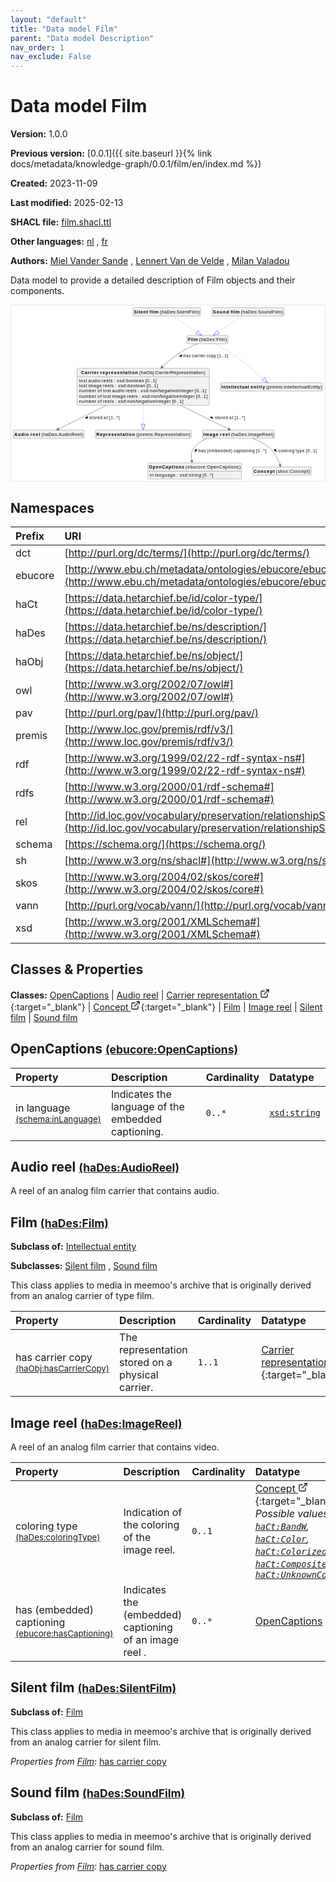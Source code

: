 ```yaml
---
layout: "default"
title: "Data model Film"
parent: "Data model Description"
nav_order: 1
nav_exclude: False
---
```

<svg xmlns="http://www.w3.org/2000/svg" style="display: none;"><symbol id="svg-external-link" width="24" height="24" viewBox="0 0 24 24" fill="none" stroke="currentColor" stroke-width="2" stroke-linecap="round" stroke-linejoin="round" class="feather feather-external-link"><title id="svg-external-link-title">(external link)</title><path d="M18 13v6a2 2 0 0 1-2 2H5a2 2 0 0 1-2-2V8a2 2 0 0 1 2-2h6"></path><polyline points="15 3 21 3 21 9"></polyline><line x1="10" y1="14" x2="21" y2="3"></line> </symbol></svg>

Data model Film
====================

**Version:** 1.0.0

**Previous version:** [0.0.1]({{ site.baseurl }}{% link docs/metadata/knowledge-graph/0.0.1/film/en/index.md %})

**Created:** 2023-11-09

**Last modified:** 2025-02-13

**SHACL file:** [film.shacl.ttl](film.shacl.ttl)

**Other languages:**
[nl](../nl)
, [fr](../fr)

**Authors:**
[Miel Vander Sande](mailto:miel.vandersande@meemoo.be)
, [Lennert Van de Velde](mailto:lennert.vandevelde@meemoo.be)
, [Milan Valadou](mailto:milan.valadou@meemoo.be)


Data model to provide a detailed description of Film objects and their components.

<div class="wrap">
  <div class="zoom">
  <svg xmlns="http://www.w3.org/2000/svg" xmlns:xlink="http://www.w3.org/1999/xlink" contentStyleType="text/css" preserveAspectRatio="none" version="1.1" viewBox="0 0 982 550" zoomAndPan="magnify"><defs/><g><a href="#ebucore%3AOpenCaptions" target="_top" title="#ebucore%3AOpenCaptions" xlink:actuate="onRequest" xlink:href="#ebucore%3AOpenCaptions" xlink:show="new" xlink:title="#ebucore%3AOpenCaptions" xlink:type="simple"><g id="elem_ebucore_OpenCaptions"><rect codeLine="15" fill="#F1F1F1" height="50.5938" id="ebucore_OpenCaptions" rx="3.5" ry="3.5" style="stroke:#181818;stroke-width:0.5;" width="293" x="428" y="493"/><text fill="#000000" font-family="sans-serif" font-size="14" font-weight="bold" lengthAdjust="spacing" textLength="111" x="431" y="510.9951">OpenCaptions</text><text fill="#000000" font-family="sans-serif" font-size="14" lengthAdjust="spacing" textLength="4" x="542" y="510.9951"> </text><text fill="#000000" font-family="sans-serif" font-size="14" lengthAdjust="spacing" textLength="172" x="546" y="510.9951">(ebucore:OpenCaptions)</text><line style="stroke:#181818;stroke-width:0.5;" x1="429" x2="720" y1="519.2969" y2="519.2969"/><text fill="#000000" font-family="sans-serif" font-size="14" lengthAdjust="spacing" textLength="12" x="434" y="536.292">in</text><text fill="#000000" font-family="sans-serif" font-size="14" lengthAdjust="spacing" textLength="4" x="446" y="536.292"> </text><text fill="#000000" font-family="sans-serif" font-size="14" lengthAdjust="spacing" textLength="64" x="450" y="536.292">language</text><text fill="#000000" font-family="sans-serif" font-size="14" lengthAdjust="spacing" textLength="4" x="514" y="536.292"> </text><text fill="#000000" font-family="sans-serif" font-size="14" lengthAdjust="spacing" textLength="5" x="518" y="536.292">:</text><text fill="#000000" font-family="sans-serif" font-size="14" lengthAdjust="spacing" textLength="4" x="523" y="536.292"> </text><text fill="#000000" font-family="sans-serif" font-size="14" font-style="italic" lengthAdjust="spacing" textLength="68" x="527" y="536.292">xsd:string</text><text fill="#000000" font-family="sans-serif" font-size="14" lengthAdjust="spacing" textLength="4" x="595" y="536.292"> </text><text fill="#000000" font-family="sans-serif" font-size="14" lengthAdjust="spacing" textLength="34" x="599" y="536.292">[0..*]</text></g></a><a href="#haDes%3AAudioReel" target="_top" title="#haDes%3AAudioReel" xlink:actuate="onRequest" xlink:href="#haDes%3AAudioReel" xlink:show="new" xlink:title="#haDes%3AAudioReel" xlink:type="simple"><g id="elem_haDes_AudioReel"><rect codeLine="16" fill="#F1F1F1" height="26.2969" id="haDes_AudioReel" rx="3.5" ry="3.5" style="stroke:#181818;stroke-width:0.5;" width="221" x="7" y="390"/><text fill="#000000" font-family="sans-serif" font-size="14" font-weight="bold" lengthAdjust="spacing" textLength="45" x="10" y="407.9951">Audio</text><text fill="#000000" font-family="sans-serif" font-size="14" font-weight="bold" lengthAdjust="spacing" textLength="5" x="55" y="407.9951"> </text><text fill="#000000" font-family="sans-serif" font-size="14" font-weight="bold" lengthAdjust="spacing" textLength="31" x="60" y="407.9951">reel</text><text fill="#000000" font-family="sans-serif" font-size="14" lengthAdjust="spacing" textLength="4" x="91" y="407.9951"> </text><text fill="#000000" font-family="sans-serif" font-size="14" lengthAdjust="spacing" textLength="130" x="95" y="407.9951">(haDes:AudioReel)</text></g></a><a href="../../audiovisual/en#haObj%3ACarrierRepresentation" target="_top" title="../../audiovisual/en#haObj%3ACarrierRepresentation" xlink:actuate="onRequest" xlink:href="../../audiovisual/en#haObj%3ACarrierRepresentation" xlink:show="new" xlink:title="../../audiovisual/en#haObj%3ACarrierRepresentation" xlink:type="simple"><g id="elem_haObj_CarrierRepresentation"><rect codeLine="17" fill="#F1F1F1" height="115.7813" id="haObj_CarrierRepresentation" rx="3.5" ry="3.5" style="stroke:#181818;stroke-width:0.5;" width="414" x="206.5" y="197"/><text fill="#000000" font-family="sans-serif" font-size="14" font-weight="bold" lengthAdjust="spacing" textLength="55" x="219" y="214.9951">Carrier</text><text fill="#000000" font-family="sans-serif" font-size="14" font-weight="bold" lengthAdjust="spacing" textLength="5" x="274" y="214.9951"> </text><text fill="#000000" font-family="sans-serif" font-size="14" font-weight="bold" lengthAdjust="spacing" textLength="118" x="279" y="214.9951">representation</text><text fill="#000000" font-family="sans-serif" font-size="14" lengthAdjust="spacing" textLength="4" x="397" y="214.9951"> </text><text fill="#000000" font-family="sans-serif" font-size="14" lengthAdjust="spacing" textLength="207" x="401" y="214.9951">(haObj:CarrierRepresentation)</text><line style="stroke:#181818;stroke-width:0.5;" x1="207.5" x2="619.5" y1="223.2969" y2="223.2969"/><text fill="#000000" font-family="sans-serif" font-size="14" lengthAdjust="spacing" textLength="25" x="212.5" y="240.292">lost</text><text fill="#000000" font-family="sans-serif" font-size="14" lengthAdjust="spacing" textLength="4" x="237.5" y="240.292"> </text><text fill="#000000" font-family="sans-serif" font-size="14" lengthAdjust="spacing" textLength="38" x="241.5" y="240.292">audio</text><text fill="#000000" font-family="sans-serif" font-size="14" lengthAdjust="spacing" textLength="4" x="279.5" y="240.292"> </text><text fill="#000000" font-family="sans-serif" font-size="14" lengthAdjust="spacing" textLength="34" x="283.5" y="240.292">reels</text><text fill="#000000" font-family="sans-serif" font-size="14" lengthAdjust="spacing" textLength="4" x="317.5" y="240.292"> </text><text fill="#000000" font-family="sans-serif" font-size="14" lengthAdjust="spacing" textLength="5" x="321.5" y="240.292">:</text><text fill="#000000" font-family="sans-serif" font-size="14" lengthAdjust="spacing" textLength="4" x="326.5" y="240.292"> </text><text fill="#000000" font-family="sans-serif" font-size="14" font-style="italic" lengthAdjust="spacing" textLength="85" x="330.5" y="240.292">xsd:boolean</text><text fill="#000000" font-family="sans-serif" font-size="14" lengthAdjust="spacing" textLength="4" x="415.5" y="240.292"> </text><text fill="#000000" font-family="sans-serif" font-size="14" lengthAdjust="spacing" textLength="36" x="419.5" y="240.292">[0..1]</text><text fill="#000000" font-family="sans-serif" font-size="14" lengthAdjust="spacing" textLength="25" x="212.5" y="256.5889">lost</text><text fill="#000000" font-family="sans-serif" font-size="14" lengthAdjust="spacing" textLength="4" x="237.5" y="256.5889"> </text><text fill="#000000" font-family="sans-serif" font-size="14" lengthAdjust="spacing" textLength="42" x="241.5" y="256.5889">image</text><text fill="#000000" font-family="sans-serif" font-size="14" lengthAdjust="spacing" textLength="4" x="283.5" y="256.5889"> </text><text fill="#000000" font-family="sans-serif" font-size="14" lengthAdjust="spacing" textLength="34" x="287.5" y="256.5889">reels</text><text fill="#000000" font-family="sans-serif" font-size="14" lengthAdjust="spacing" textLength="4" x="321.5" y="256.5889"> </text><text fill="#000000" font-family="sans-serif" font-size="14" lengthAdjust="spacing" textLength="5" x="325.5" y="256.5889">:</text><text fill="#000000" font-family="sans-serif" font-size="14" lengthAdjust="spacing" textLength="4" x="330.5" y="256.5889"> </text><text fill="#000000" font-family="sans-serif" font-size="14" font-style="italic" lengthAdjust="spacing" textLength="85" x="334.5" y="256.5889">xsd:boolean</text><text fill="#000000" font-family="sans-serif" font-size="14" lengthAdjust="spacing" textLength="4" x="419.5" y="256.5889"> </text><text fill="#000000" font-family="sans-serif" font-size="14" lengthAdjust="spacing" textLength="36" x="423.5" y="256.5889">[0..1]</text><text fill="#000000" font-family="sans-serif" font-size="14" lengthAdjust="spacing" textLength="54" x="212.5" y="272.8857">number</text><text fill="#000000" font-family="sans-serif" font-size="14" lengthAdjust="spacing" textLength="4" x="266.5" y="272.8857"> </text><text fill="#000000" font-family="sans-serif" font-size="14" lengthAdjust="spacing" textLength="13" x="270.5" y="272.8857">of</text><text fill="#000000" font-family="sans-serif" font-size="14" lengthAdjust="spacing" textLength="4" x="283.5" y="272.8857"> </text><text fill="#000000" font-family="sans-serif" font-size="14" lengthAdjust="spacing" textLength="25" x="287.5" y="272.8857">lost</text><text fill="#000000" font-family="sans-serif" font-size="14" lengthAdjust="spacing" textLength="4" x="312.5" y="272.8857"> </text><text fill="#000000" font-family="sans-serif" font-size="14" lengthAdjust="spacing" textLength="38" x="316.5" y="272.8857">audio</text><text fill="#000000" font-family="sans-serif" font-size="14" lengthAdjust="spacing" textLength="4" x="354.5" y="272.8857"> </text><text fill="#000000" font-family="sans-serif" font-size="14" lengthAdjust="spacing" textLength="34" x="358.5" y="272.8857">reels</text><text fill="#000000" font-family="sans-serif" font-size="14" lengthAdjust="spacing" textLength="4" x="392.5" y="272.8857"> </text><text fill="#000000" font-family="sans-serif" font-size="14" lengthAdjust="spacing" textLength="5" x="396.5" y="272.8857">:</text><text fill="#000000" font-family="sans-serif" font-size="14" lengthAdjust="spacing" textLength="4" x="401.5" y="272.8857"> </text><text fill="#000000" font-family="sans-serif" font-size="14" font-style="italic" lengthAdjust="spacing" textLength="165" x="405.5" y="272.8857">xsd:nonNegativeInteger</text><text fill="#000000" font-family="sans-serif" font-size="14" lengthAdjust="spacing" textLength="4" x="570.5" y="272.8857"> </text><text fill="#000000" font-family="sans-serif" font-size="14" lengthAdjust="spacing" textLength="36" x="574.5" y="272.8857">[0..1]</text><text fill="#000000" font-family="sans-serif" font-size="14" lengthAdjust="spacing" textLength="54" x="212.5" y="289.1826">number</text><text fill="#000000" font-family="sans-serif" font-size="14" lengthAdjust="spacing" textLength="4" x="266.5" y="289.1826"> </text><text fill="#000000" font-family="sans-serif" font-size="14" lengthAdjust="spacing" textLength="13" x="270.5" y="289.1826">of</text><text fill="#000000" font-family="sans-serif" font-size="14" lengthAdjust="spacing" textLength="4" x="283.5" y="289.1826"> </text><text fill="#000000" font-family="sans-serif" font-size="14" lengthAdjust="spacing" textLength="25" x="287.5" y="289.1826">lost</text><text fill="#000000" font-family="sans-serif" font-size="14" lengthAdjust="spacing" textLength="4" x="312.5" y="289.1826"> </text><text fill="#000000" font-family="sans-serif" font-size="14" lengthAdjust="spacing" textLength="42" x="316.5" y="289.1826">image</text><text fill="#000000" font-family="sans-serif" font-size="14" lengthAdjust="spacing" textLength="4" x="358.5" y="289.1826"> </text><text fill="#000000" font-family="sans-serif" font-size="14" lengthAdjust="spacing" textLength="34" x="362.5" y="289.1826">reels</text><text fill="#000000" font-family="sans-serif" font-size="14" lengthAdjust="spacing" textLength="4" x="396.5" y="289.1826"> </text><text fill="#000000" font-family="sans-serif" font-size="14" lengthAdjust="spacing" textLength="5" x="400.5" y="289.1826">:</text><text fill="#000000" font-family="sans-serif" font-size="14" lengthAdjust="spacing" textLength="4" x="405.5" y="289.1826"> </text><text fill="#000000" font-family="sans-serif" font-size="14" font-style="italic" lengthAdjust="spacing" textLength="165" x="409.5" y="289.1826">xsd:nonNegativeInteger</text><text fill="#000000" font-family="sans-serif" font-size="14" lengthAdjust="spacing" textLength="4" x="574.5" y="289.1826"> </text><text fill="#000000" font-family="sans-serif" font-size="14" lengthAdjust="spacing" textLength="36" x="578.5" y="289.1826">[0..1]</text><text fill="#000000" font-family="sans-serif" font-size="14" lengthAdjust="spacing" textLength="54" x="212.5" y="305.4795">number</text><text fill="#000000" font-family="sans-serif" font-size="14" lengthAdjust="spacing" textLength="4" x="266.5" y="305.4795"> </text><text fill="#000000" font-family="sans-serif" font-size="14" lengthAdjust="spacing" textLength="13" x="270.5" y="305.4795">of</text><text fill="#000000" font-family="sans-serif" font-size="14" lengthAdjust="spacing" textLength="4" x="283.5" y="305.4795"> </text><text fill="#000000" font-family="sans-serif" font-size="14" lengthAdjust="spacing" textLength="34" x="287.5" y="305.4795">reels</text><text fill="#000000" font-family="sans-serif" font-size="14" lengthAdjust="spacing" textLength="4" x="321.5" y="305.4795"> </text><text fill="#000000" font-family="sans-serif" font-size="14" lengthAdjust="spacing" textLength="5" x="325.5" y="305.4795">:</text><text fill="#000000" font-family="sans-serif" font-size="14" lengthAdjust="spacing" textLength="4" x="330.5" y="305.4795"> </text><text fill="#000000" font-family="sans-serif" font-size="14" font-style="italic" lengthAdjust="spacing" textLength="165" x="334.5" y="305.4795">xsd:nonNegativeInteger</text><text fill="#000000" font-family="sans-serif" font-size="14" lengthAdjust="spacing" textLength="4" x="499.5" y="305.4795"> </text><text fill="#000000" font-family="sans-serif" font-size="14" lengthAdjust="spacing" textLength="36" x="503.5" y="305.4795">[0..1]</text></g></a><a href="#premis%3ARepresentation" target="_top" title="#premis%3ARepresentation" xlink:actuate="onRequest" xlink:href="#premis%3ARepresentation" xlink:show="new" xlink:title="#premis%3ARepresentation" xlink:type="simple"><g id="elem_premis_Representation"><rect codeLine="18" fill="#F1F1F1" height="26.2969" id="premis_Representation" rx="3.5" ry="3.5" style="stroke:#181818;stroke-width:0.5;" width="300" x="263.5" y="390"/><text fill="#000000" font-family="sans-serif" font-size="14" font-weight="bold" lengthAdjust="spacing" textLength="121" x="266.5" y="407.9951">Representation</text><text fill="#000000" font-family="sans-serif" font-size="14" lengthAdjust="spacing" textLength="4" x="387.5" y="407.9951"> </text><text fill="#000000" font-family="sans-serif" font-size="14" lengthAdjust="spacing" textLength="169" x="391.5" y="407.9951">(premis:Representation)</text></g></a><a href="../../terms/en#skos%3AConcept" target="_top" title="../../terms/en#skos%3AConcept" xlink:actuate="onRequest" xlink:href="../../terms/en#skos%3AConcept" xlink:show="new" xlink:title="../../terms/en#skos%3AConcept" xlink:type="simple"><g id="elem_skos_Concept"><rect codeLine="19" fill="#F1F1F1" height="26.2969" id="skos_Concept" rx="3.5" ry="3.5" style="stroke:#181818;stroke-width:0.5;" width="183" x="756" y="505.5"/><text fill="#000000" font-family="sans-serif" font-size="14" font-weight="bold" lengthAdjust="spacing" textLength="66" x="759" y="523.4951">Concept</text><text fill="#000000" font-family="sans-serif" font-size="14" lengthAdjust="spacing" textLength="4" x="825" y="523.4951"> </text><text fill="#000000" font-family="sans-serif" font-size="14" lengthAdjust="spacing" textLength="107" x="829" y="523.4951">(skos:Concept)</text></g></a><a href="#haDes%3AFilm" target="_top" title="#haDes%3AFilm" xlink:actuate="onRequest" xlink:href="#haDes%3AFilm" xlink:show="new" xlink:title="#haDes%3AFilm" xlink:type="simple"><g id="elem_haDes_Film"><rect codeLine="26" fill="#F1F1F1" height="26.2969" id="haDes_Film" rx="3.5" ry="3.5" style="stroke:#181818;stroke-width:0.5;" width="128" x="550.5" y="94"/><text fill="#000000" font-family="sans-serif" font-size="14" font-weight="bold" lengthAdjust="spacing" textLength="31" x="553.5" y="111.9951">Film</text><text fill="#000000" font-family="sans-serif" font-size="14" lengthAdjust="spacing" textLength="4" x="584.5" y="111.9951"> </text><text fill="#000000" font-family="sans-serif" font-size="14" lengthAdjust="spacing" textLength="87" x="588.5" y="111.9951">(haDes:Film)</text></g></a><a href="#premis%3AIntellectualEntity" target="_top" title="#premis%3AIntellectualEntity" xlink:actuate="onRequest" xlink:href="#premis%3AIntellectualEntity" xlink:show="new" xlink:title="#premis%3AIntellectualEntity" xlink:type="simple"><g id="elem_premis_IntellectualEntity"><rect codeLine="21" fill="#F1F1F1" height="26.2969" id="premis_IntellectualEntity" rx="3.5" ry="3.5" style="stroke:#181818;stroke-width:0.5;" width="320" x="655.5" y="242"/><text fill="#000000" font-family="sans-serif" font-size="14" font-weight="bold" lengthAdjust="spacing" textLength="86" x="658.5" y="259.9951">Intellectual</text><text fill="#000000" font-family="sans-serif" font-size="14" font-weight="bold" lengthAdjust="spacing" textLength="5" x="744.5" y="259.9951"> </text><text fill="#000000" font-family="sans-serif" font-size="14" font-weight="bold" lengthAdjust="spacing" textLength="45" x="749.5" y="259.9951">entity</text><text fill="#000000" font-family="sans-serif" font-size="14" lengthAdjust="spacing" textLength="4" x="794.5" y="259.9951"> </text><text fill="#000000" font-family="sans-serif" font-size="14" lengthAdjust="spacing" textLength="174" x="798.5" y="259.9951">(premis:IntellectualEntity)</text></g></a><a href="#haDes%3AImageReel" target="_top" title="#haDes%3AImageReel" xlink:actuate="onRequest" xlink:href="#haDes%3AImageReel" xlink:show="new" xlink:title="#haDes%3AImageReel" xlink:type="simple"><g id="elem_haDes_ImageReel"><rect codeLine="22" fill="#F1F1F1" height="26.2969" id="haDes_ImageReel" rx="3.5" ry="3.5" style="stroke:#181818;stroke-width:0.5;" width="226" x="598.5" y="390"/><text fill="#000000" font-family="sans-serif" font-size="14" font-weight="bold" lengthAdjust="spacing" textLength="47" x="601.5" y="407.9951">Image</text><text fill="#000000" font-family="sans-serif" font-size="14" font-weight="bold" lengthAdjust="spacing" textLength="5" x="648.5" y="407.9951"> </text><text fill="#000000" font-family="sans-serif" font-size="14" font-weight="bold" lengthAdjust="spacing" textLength="31" x="653.5" y="407.9951">reel</text><text fill="#000000" font-family="sans-serif" font-size="14" lengthAdjust="spacing" textLength="4" x="684.5" y="407.9951"> </text><text fill="#000000" font-family="sans-serif" font-size="14" lengthAdjust="spacing" textLength="133" x="688.5" y="407.9951">(haDes:ImageReel)</text></g></a><a href="#haDes%3ASilentFilm" target="_top" title="#haDes%3ASilentFilm" xlink:actuate="onRequest" xlink:href="#haDes%3ASilentFilm" xlink:show="new" xlink:title="#haDes%3ASilentFilm" xlink:type="simple"><g id="elem_haDes_SilentFilm"><rect codeLine="23" fill="#F1F1F1" height="26.2969" id="haDes_SilentFilm" rx="3.5" ry="3.5" style="stroke:#181818;stroke-width:0.5;" width="212" x="381.5" y="7"/><text fill="#000000" font-family="sans-serif" font-size="14" font-weight="bold" lengthAdjust="spacing" textLength="44" x="384.5" y="24.9951">Silent</text><text fill="#000000" font-family="sans-serif" font-size="14" font-weight="bold" lengthAdjust="spacing" textLength="5" x="428.5" y="24.9951"> </text><text fill="#000000" font-family="sans-serif" font-size="14" font-weight="bold" lengthAdjust="spacing" textLength="28" x="433.5" y="24.9951">film</text><text fill="#000000" font-family="sans-serif" font-size="14" lengthAdjust="spacing" textLength="4" x="461.5" y="24.9951"> </text><text fill="#000000" font-family="sans-serif" font-size="14" lengthAdjust="spacing" textLength="125" x="465.5" y="24.9951">(haDes:SilentFilm)</text></g></a><a href="#haDes%3ASoundFilm" target="_top" title="#haDes%3ASoundFilm" xlink:actuate="onRequest" xlink:href="#haDes%3ASoundFilm" xlink:show="new" xlink:title="#haDes%3ASoundFilm" xlink:type="simple"><g id="elem_haDes_SoundFilm"><rect codeLine="25" fill="#F1F1F1" height="26.2969" id="haDes_SoundFilm" rx="3.5" ry="3.5" style="stroke:#181818;stroke-width:0.5;" width="225" x="629" y="7"/><text fill="#000000" font-family="sans-serif" font-size="14" font-weight="bold" lengthAdjust="spacing" textLength="50" x="632" y="24.9951">Sound</text><text fill="#000000" font-family="sans-serif" font-size="14" font-weight="bold" lengthAdjust="spacing" textLength="5" x="682" y="24.9951"> </text><text fill="#000000" font-family="sans-serif" font-size="14" font-weight="bold" lengthAdjust="spacing" textLength="28" x="687" y="24.9951">film</text><text fill="#000000" font-family="sans-serif" font-size="14" lengthAdjust="spacing" textLength="4" x="715" y="24.9951"> </text><text fill="#000000" font-family="sans-serif" font-size="14" lengthAdjust="spacing" textLength="132" x="719" y="24.9951">(haDes:SoundFilm)</text></g></a><g id="link_haObj_CarrierRepresentation_premis_Representation"><path codeLine="34" d="M413.5,313.28 C413.5,341.56 413.5,355.15 413.5,371.95 " fill="none" id="haObj_CarrierRepresentation-to-premis_Representation" style="stroke:#0000FF;stroke-width:1.0;stroke-dasharray:1.0,3.0;"/><polygon fill="none" points="413.5,389.95,419.5,371.95,407.5,371.95,413.5,389.95" style="stroke:#0000FF;stroke-width:1.0;"/></g><g id="link_haObj_CarrierRepresentation_haDes_AudioReel"><path codeLine="41" d="M297.79,313.07 C240.39,341.39 181.5613,370.4064 147.3913,387.2564 " fill="none" id="haObj_CarrierRepresentation-to-haDes_AudioReel" style="stroke:#454645;stroke-width:1.0;"/><polygon fill="#454645" points="142.01,389.91,151.851,389.5171,146.4944,387.6986,148.3128,382.342,142.01,389.91" style="stroke:#454645;stroke-width:1.0;"/><polygon fill="#000000" points="231.0158,353.7783,240.4279,352.4127,237.8276,347.1412,231.0158,353.7783" style="stroke:#000000;stroke-width:1.0;"/><text fill="#000000" font-family="sans-serif" font-size="13" lengthAdjust="spacing" textLength="41" x="244.5" y="356.0669">stored</text><text fill="#000000" font-family="sans-serif" font-size="13" lengthAdjust="spacing" textLength="4" x="285.5" y="356.0669"> </text><text fill="#000000" font-family="sans-serif" font-size="13" lengthAdjust="spacing" textLength="13" x="289.5" y="356.0669">at</text><text fill="#000000" font-family="sans-serif" font-size="13" lengthAdjust="spacing" textLength="4" x="302.5" y="356.0669"> </text><text fill="#000000" font-family="sans-serif" font-size="13" lengthAdjust="spacing" textLength="33" x="306.5" y="356.0669">[1..*]</text></g><g id="link_haObj_CarrierRepresentation_haDes_ImageReel"><path codeLine="42" d="M529.99,313.07 C587.78,341.39 647.042,370.42 681.432,387.27 " fill="none" id="haObj_CarrierRepresentation-to-haDes_ImageReel" style="stroke:#454645;stroke-width:1.0;"/><polygon fill="#454645" points="686.82,389.91,680.498,382.3581,682.33,387.71,676.978,389.5421,686.82,389.91" style="stroke:#454645;stroke-width:1.0;"/><polygon fill="#000000" points="632.99,353.7663,626.1606,347.1475,623.5744,352.4258,632.99,353.7663" style="stroke:#000000;stroke-width:1.0;"/><text fill="#000000" font-family="sans-serif" font-size="13" lengthAdjust="spacing" textLength="41" x="637.5" y="356.0669">stored</text><text fill="#000000" font-family="sans-serif" font-size="13" lengthAdjust="spacing" textLength="4" x="678.5" y="356.0669"> </text><text fill="#000000" font-family="sans-serif" font-size="13" lengthAdjust="spacing" textLength="13" x="682.5" y="356.0669">at</text><text fill="#000000" font-family="sans-serif" font-size="13" lengthAdjust="spacing" textLength="4" x="695.5" y="356.0669"> </text><text fill="#000000" font-family="sans-serif" font-size="13" lengthAdjust="spacing" textLength="33" x="699.5" y="356.0669">[1..*]</text></g><g id="link_haDes_Film_premis_IntellectualEntity"><path codeLine="48" d="M638.11,120.07 C652.96,127.98 672.3,138.89 688.5,150 C732.45,180.14 766.6018,209.6753 789.0118,229.9153 " fill="none" id="haDes_Film-to-premis_IntellectualEntity" style="stroke:#0000FF;stroke-width:1.0;stroke-dasharray:1.0,3.0;"/><polygon fill="none" points="802.37,241.98,793.0333,225.4625,784.9902,234.368,802.37,241.98" style="stroke:#0000FF;stroke-width:1.0;"/></g><g id="link_haDes_Film_haObj_CarrierRepresentation"><path codeLine="50" d="M582.75,120.16 C565.17,127.58 543.33,137.94 525.5,150 C505.5,163.53 489.9289,176.4675 472.5489,192.8275 " fill="none" id="haDes_Film-to-haObj_CarrierRepresentation" style="stroke:#454645;stroke-width:1.0;"/><polygon fill="#454645" points="468.18,196.94,477.475,193.6839,471.8208,193.5129,471.9917,187.8586,468.18,196.94" style="stroke:#454645;stroke-width:1.0;"/><polygon fill="#000000" points="526.3258,161.3189,535.4949,158.7931,532.2591,153.8861,526.3258,161.3189" style="stroke:#000000;stroke-width:1.0;"/><text fill="#000000" font-family="sans-serif" font-size="13" lengthAdjust="spacing" textLength="23" x="539.5" y="163.0669">has</text><text fill="#000000" font-family="sans-serif" font-size="13" lengthAdjust="spacing" textLength="4" x="562.5" y="163.0669"> </text><text fill="#000000" font-family="sans-serif" font-size="13" lengthAdjust="spacing" textLength="41" x="566.5" y="163.0669">carrier</text><text fill="#000000" font-family="sans-serif" font-size="13" lengthAdjust="spacing" textLength="4" x="607.5" y="163.0669"> </text><text fill="#000000" font-family="sans-serif" font-size="13" lengthAdjust="spacing" textLength="30" x="611.5" y="163.0669">copy</text><text fill="#000000" font-family="sans-serif" font-size="13" lengthAdjust="spacing" textLength="4" x="641.5" y="163.0669"> </text><text fill="#000000" font-family="sans-serif" font-size="13" lengthAdjust="spacing" textLength="34" x="645.5" y="163.0669">[1..1]</text></g><g id="link_haDes_ImageReel_ebucore_OpenCaptions"><path codeLine="53" d="M613.95,416.14 C597.75,422.55 582.87,432.03 572.5,446 C562.73,459.16 562.3502,471.8853 565.4502,486.8153 " fill="none" id="haDes_ImageReel-to-ebucore_OpenCaptions" style="stroke:#454645;stroke-width:1.0;"/><polygon fill="#454645" points="566.67,492.69,568.7568,483.0648,565.6535,487.7944,560.9238,484.6911,566.67,492.69" style="stroke:#454645;stroke-width:1.0;"/><polygon fill="#000000" points="574.6709,458.6891,582.212,452.894,577.3656,449.5682,574.6709,458.6891" style="stroke:#000000;stroke-width:1.0;"/><text fill="#000000" font-family="sans-serif" font-size="13" lengthAdjust="spacing" textLength="23" x="586.5" y="459.0669">has</text><text fill="#000000" font-family="sans-serif" font-size="13" lengthAdjust="spacing" textLength="4" x="609.5" y="459.0669"> </text><text fill="#000000" font-family="sans-serif" font-size="13" lengthAdjust="spacing" textLength="79" x="613.5" y="459.0669">(embedded)</text><text fill="#000000" font-family="sans-serif" font-size="13" lengthAdjust="spacing" textLength="4" x="692.5" y="459.0669"> </text><text fill="#000000" font-family="sans-serif" font-size="13" lengthAdjust="spacing" textLength="66" x="696.5" y="459.0669">captioning</text><text fill="#000000" font-family="sans-serif" font-size="13" lengthAdjust="spacing" textLength="4" x="762.5" y="459.0669"> </text><text fill="#000000" font-family="sans-serif" font-size="13" lengthAdjust="spacing" textLength="33" x="766.5" y="459.0669">[0..*]</text></g><g id="link_haDes_ImageReel_skos_Concept"><path codeLine="54" d="M755.62,416.12 C773.59,422.72 793.59,432.39 808.5,446 C826.67,462.59 836.1727,483.9987 841.6627,499.6387 " fill="none" id="haDes_ImageReel-to-skos_Concept" style="stroke:#454645;stroke-width:1.0;"/><polygon fill="#454645" points="843.65,505.3,844.4433,495.4831,841.9939,500.5822,836.8949,498.1328,843.65,505.3" style="stroke:#454645;stroke-width:1.0;"/><polygon fill="#000000" points="831.0878,458.0489,826.6444,449.6402,822.5505,453.8578,831.0878,458.0489" style="stroke:#000000;stroke-width:1.0;"/><text fill="#000000" font-family="sans-serif" font-size="13" lengthAdjust="spacing" textLength="50" x="836.5" y="459.0669">coloring</text><text fill="#000000" font-family="sans-serif" font-size="13" lengthAdjust="spacing" textLength="4" x="886.5" y="459.0669"> </text><text fill="#000000" font-family="sans-serif" font-size="13" lengthAdjust="spacing" textLength="28" x="890.5" y="459.0669">type</text><text fill="#000000" font-family="sans-serif" font-size="13" lengthAdjust="spacing" textLength="4" x="918.5" y="459.0669"> </text><text fill="#000000" font-family="sans-serif" font-size="13" lengthAdjust="spacing" textLength="34" x="922.5" y="459.0669">[0..1]</text></g><g id="link_haDes_SilentFilm_haDes_Film"><path codeLine="56" d="M505.7,33.18 C529.84,49.34 557.2484,67.6925 581.3784,83.8325 " fill="none" id="haDes_SilentFilm-to-haDes_Film" style="stroke:#0000FF;stroke-width:1.0;stroke-dasharray:1.0,3.0;"/><polygon fill="none" points="596.34,93.84,584.7142,78.8453,578.0425,88.8197,596.34,93.84" style="stroke:#0000FF;stroke-width:1.0;"/></g><g id="link_haDes_SoundFilm_haDes_Film"><path codeLine="59" d="M723.3,33.18 C699.16,49.34 671.7516,67.6925 647.6216,83.8325 " fill="none" id="haDes_SoundFilm-to-haDes_Film" style="stroke:#0000FF;stroke-width:1.0;stroke-dasharray:1.0,3.0;"/><polygon fill="none" points="632.66,93.84,650.9575,88.8197,644.2858,78.8453,632.66,93.84" style="stroke:#0000FF;stroke-width:1.0;"/></g></g></svg>
  </div>
</div>

## Namespaces

| Prefix | URI      |
| :----- | :------- |
| dct     | [http://purl.org/dc/terms/](http://purl.org/dc/terms/) |
| ebucore     | [http://www.ebu.ch/metadata/ontologies/ebucore/ebucore#](http://www.ebu.ch/metadata/ontologies/ebucore/ebucore#) |
| haCt     | [https://data.hetarchief.be/id/color-type/](https://data.hetarchief.be/id/color-type/) |
| haDes     | [https://data.hetarchief.be/ns/description/](https://data.hetarchief.be/ns/description/) |
| haObj     | [https://data.hetarchief.be/ns/object/](https://data.hetarchief.be/ns/object/) |
| owl     | [http://www.w3.org/2002/07/owl#](http://www.w3.org/2002/07/owl#) |
| pav     | [http://purl.org/pav/](http://purl.org/pav/) |
| premis     | [http://www.loc.gov/premis/rdf/v3/](http://www.loc.gov/premis/rdf/v3/) |
| rdf     | [http://www.w3.org/1999/02/22-rdf-syntax-ns#](http://www.w3.org/1999/02/22-rdf-syntax-ns#) |
| rdfs     | [http://www.w3.org/2000/01/rdf-schema#](http://www.w3.org/2000/01/rdf-schema#) |
| rel     | [http://id.loc.gov/vocabulary/preservation/relationshipSubType/](http://id.loc.gov/vocabulary/preservation/relationshipSubType/) |
| schema     | [https://schema.org/](https://schema.org/) |
| sh     | [http://www.w3.org/ns/shacl#](http://www.w3.org/ns/shacl#) |
| skos     | [http://www.w3.org/2004/02/skos/core#](http://www.w3.org/2004/02/skos/core#) |
| vann     | [http://purl.org/vocab/vann/](http://purl.org/vocab/vann/) |
| xsd     | [http://www.w3.org/2001/XMLSchema#](http://www.w3.org/2001/XMLSchema#) |

## Classes & Properties

**Classes:** 
 [OpenCaptions](#ebucore%3AOpenCaptions) |  [Audio reel](#haDes%3AAudioReel) |  [Carrier representation <svg class="svg-external-link" viewBox="0 0 24 24" aria-labelledby="svg-external-link-title"><use xlink:href="#svg-external-link"></use></svg>](../../audiovisual/en#haObj%3ACarrierRepresentation){:target="_blank"} |  [Concept <svg class="svg-external-link" viewBox="0 0 24 24" aria-labelledby="svg-external-link-title"><use xlink:href="#svg-external-link"></use></svg>](../../terms/en#skos%3AConcept){:target="_blank"} |  [Film](#haDes%3AFilm) |  [Image reel](#haDes%3AImageReel) |  [Silent film](#haDes%3ASilentFilm) |  [Sound film](#haDes%3ASoundFilm)
## <a id="ebucore%3AOpenCaptions"></a>OpenCaptions <small>[(ebucore:OpenCaptions)](http://www.ebu.ch/metadata/ontologies/ebucore/ebucore#OpenCaptions)</small>




| Property | Description | Cardinality | Datatype |
| :------ | :---------- | :---------- | :------- |
| <a id='schema%3AinLanguage'></a>in language <br> <small>[(schema:inLanguage)](https://schema.org/inLanguage)</small> | Indicates the language of the embedded captioning. | `0..*` | [`xsd:string`](http://www.w3.org/2001/XMLSchema#string)  |

## <a id="haDes%3AAudioReel"></a>Audio reel <small>[(haDes:AudioReel)](https://data.hetarchief.be/ns/description/AudioReel)</small>


A reel of an analog film carrier that contains audio.


## <a id="haDes%3AFilm"></a>Film <small>[(haDes:Film)](https://data.hetarchief.be/ns/description/Film)</small>


**Subclass of:** 
[Intellectual entity](#premis%3AIntellectualEntity)

**Subclasses:** 
[Silent film](#haDes%3ASilentFilm)
, [Sound film](#haDes%3ASoundFilm)

This class applies to media in meemoo's archive that is originally derived from an analog carrier of type film.

| Property | Description | Cardinality | Datatype |
| :------ | :---------- | :---------- | :------- |
| <a id='haObj%3AhasCarrierCopy'></a>has carrier copy <br> <small>[(haObj:hasCarrierCopy)](https://data.hetarchief.be/ns/object/hasCarrierCopy)</small> | The representation stored on a physical carrier. | `1..1` | [Carrier representation <svg class="svg-external-link" viewBox="0 0 24 24" aria-labelledby="svg-external-link-title"><use xlink:href="#svg-external-link"></use></svg>](../../audiovisual/en#haObj%3ACarrierRepresentation){:target="_blank"}  |



## <a id="haDes%3AImageReel"></a>Image reel <small>[(haDes:ImageReel)](https://data.hetarchief.be/ns/description/ImageReel)</small>


A reel of an analog film carrier that contains video.

| Property | Description | Cardinality | Datatype |
| :------ | :---------- | :---------- | :------- |
| <a id='haDes%3AcoloringType'></a>coloring type <br> <small>[(haDes:coloringType)](https://data.hetarchief.be/ns/description/coloringType)</small> | Indication of the coloring of the image reel. | `0..1` | [Concept <svg class="svg-external-link" viewBox="0 0 24 24" aria-labelledby="svg-external-link-title"><use xlink:href="#svg-external-link"></use></svg>](../../terms/en#skos%3AConcept){:target="_blank"} <br>_Possible values: [`haCt:BandW`](https://data.hetarchief.be/id/color-type/BandW), [`haCt:Color`](https://data.hetarchief.be/id/color-type/Color), [`haCt:Colorized`](https://data.hetarchief.be/id/color-type/Colorized), [`haCt:Composite`](https://data.hetarchief.be/id/color-type/Composite), [`haCt:UnknownColorType`](https://data.hetarchief.be/id/color-type/UnknownColorType)_ |
| <a id='ebucore%3AhasCaptioning'></a>has (embedded) captioning <br> <small>[(ebucore:hasCaptioning)](http://www.ebu.ch/metadata/ontologies/ebucore/ebucore#hasCaptioning)</small> | Indicates the (embedded) captioning of an image reel . | `0..*` | [OpenCaptions](#ebucore%3AOpenCaptions)  |

## <a id="haDes%3ASilentFilm"></a>Silent film <small>[(haDes:SilentFilm)](https://data.hetarchief.be/ns/description/SilentFilm)</small>


**Subclass of:** 
[Film](#haDes%3AFilm)

This class applies to media in meemoo's archive that is originally derived from an analog carrier for silent film.


_Properties from [Film](#haDes%3AFilm):_  [has carrier copy](#haObj%3AhasCarrierCopy)

## <a id="haDes%3ASoundFilm"></a>Sound film <small>[(haDes:SoundFilm)](https://data.hetarchief.be/ns/description/SoundFilm)</small>


**Subclass of:** 
[Film](#haDes%3AFilm)

This class applies to media in meemoo's archive that is originally derived from an analog carrier for sound film.


_Properties from [Film](#haDes%3AFilm):_  [has carrier copy](#haObj%3AhasCarrierCopy)

[^1]: Unique language tags required
<style>
.zoom > svg {
    width: 100%;
    height: auto;
    background-color: #fff;
}

.zoom > svg text{
   -webkit-user-select: none;
   -moz-user-select: none;
   -ms-user-select: none;
   user-select: none;
}

.wrap {
  overflow: hidden;
  border: 1px solid #E6E6E6;
}

.zoom {
  position: relative;
}

.zoom:hover {
  transform: scale(2.0); cursor: grab;
}
.svg-external-link {
  width: 16px;
  height: 16px;
}
</style>
<script>
var svg = document.querySelector('svg[zoomAndPan="magnify"]');
var zoomDiv = document.querySelector('.zoom');
zoomDiv.addEventListener('mouseleave', onMouseOutZoomDiv);
if (window.PointerEvent) {
  svg.addEventListener('pointerdown', onPointerDown);
  svg.addEventListener('pointerup', onPointerUp);
  svg.addEventListener('pointerleave', onPointerUp); 
  svg.addEventListener('pointermove', onPointerMove); 
} else {

  svg.addEventListener('mousedown', onPointerDown); 
  svg.addEventListener('mouseup', onPointerUp); 
  svg.addEventListener('mouseleave', onPointerUp); 
  svg.addEventListener('mousemove', onPointerMove); 

  svg.addEventListener('touchstart', onPointerDown);
  svg.addEventListener('touchend', onPointerUp);
  svg.addEventListener('touchmove', onPointerMove); 
}

function getPointFromEvent (event) {
  var point = {x:0, y:0};
  if (event.targetTouches) {
    point.x = event.targetTouches[0].clientX;
    point.y = event.targetTouches[0].clientY;
  } else {
    point.x = event.clientX;
    point.y = event.clientY;
  }
  
  return point;
}

var isPointerDown = false;

var pointerOrigin = {
  x: 0,
  y: 0
};

function onPointerDown(event) {
  isPointerDown = true; 
  
  var pointerPosition = getPointFromEvent(event);
  pointerOrigin.x = pointerPosition.x;
  pointerOrigin.y = pointerPosition.y;
}

var originalViewBoxString = svg.getAttribute('viewBox');
var originalViewBoxList= svg.viewBox.baseVal;

var originalViewBox = {
    x: originalViewBoxList.x,
    y: originalViewBoxList.y,
    width: originalViewBoxList.width,
    height: originalViewBoxList.height
};

var viewBox = structuredClone(originalViewBox);
console.log(viewBox);
var newViewBox = {
  x: 0,
  y: 0
};

var ratio = viewBox.width / svg.getBoundingClientRect().width;
window.addEventListener('resize', function() {
  ratio = viewBox.width / svg.getBoundingClientRect().width;
});

function onPointerMove (event) {
  if (!isPointerDown) {
    return;
  }
  event.preventDefault();

  var pointerPosition = getPointFromEvent(event);

  newViewBox.x = viewBox.x - ((pointerPosition.x - pointerOrigin.x) * ratio);
  newViewBox.y = viewBox.y - ((pointerPosition.y - pointerOrigin.y) * ratio);

  var viewBoxString = `${newViewBox.x} ${newViewBox.y} ${viewBox.width} ${viewBox.height}`;
  svg.setAttribute('viewBox', viewBoxString);
}

function onPointerUp() {
  isPointerDown = false;

  viewBox.x = newViewBox.x;
  viewBox.y = newViewBox.y;
}
function onMouseOutZoomDiv(event) {

  var viewBoxString = structuredClone(originalViewBoxString);
  viewBox.x = 0;
  viewBox.y = 0;
  svg.setAttribute('viewBox', originalViewBoxString);
}

</script>
